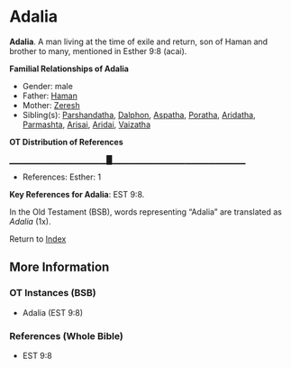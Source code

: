 # Adalia
**Adalia**. 
A man living at the time of exile and return, son of Haman and brother to many, mentioned in Esther 9:8 (acai). 




**Familial Relationships of Adalia**


* Gender: male
* Father: [Haman](Haman.md)
* Mother: [Zeresh](Zeresh.md)
* Sibling(s): [Parshandatha](Parshandatha.md), [Dalphon](Dalphon.md), [Aspatha](Aspatha.md), [Poratha](Poratha.md), [Aridatha](Aridatha.md), [Parmashta](Parmashta.md), [Arisai](Arisai.md), [Aridai](Aridai.md), [Vaizatha](Vaizatha.md)


**OT Distribution of References**

▁▁▁▁▁▁▁▁▁▁▁▁▁▁▁▁█▁▁▁▁▁▁▁▁▁▁▁▁▁▁▁▁▁▁▁▁▁▁
* References: Esther: 1



**Key References for Adalia**: 
EST 9:8. 


In the Old Testament (BSB), words representing “Adalia” are translated as 
*Adalia* (1x). 




Return to [Index](00-Index.md)

## More Information

### OT Instances (BSB)

* Adalia (EST 9:8)



### References (Whole Bible)

* EST 9:8



